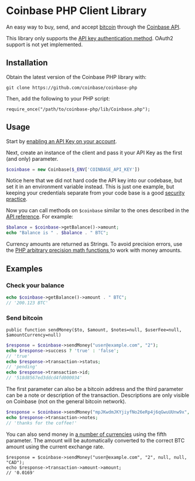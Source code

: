 # Coinbase PHP Client Library

An easy way to buy, send, and accept [bitcoin](http://en.wikipedia.org/wiki/Bitcoin) through the [Coinbase API](https://coinbase.com/docs/api/overview).

This library only supports the [API key authentication method](https://coinbase.com/docs/api/overview). OAuth2 support is not yet implemented.

## Installation

Obtain the latest version of the Coinbase PHP library with:

    git clone https://github.com/coinbase/coinbase-php

Then, add the following to your PHP script:

    require_once("/path/to/coinbase-php/lib/Coinbase.php");

## Usage

Start by [enabling an API Key on your account](https://coinbase.com/account/integrations).

Next, create an instance of the client and pass it your API Key as the first (and only) parameter.

```php
$coinbase = new Coinbase($_ENV['COINBASE_API_KEY'])
```

Notice here that we did not hard code the API key into our codebase, but set it in an environment variable instead.  This is just one example, but keeping your credentials separate from your code base is a good [security practice](https://coinbase.com/docs/api/overview#security).

Now you can call methods on `$coinbase` similar to the ones described in the [API reference](https://coinbase.com/api/doc).  For example:

```php
$balance = $coinbase->getBalance()->amount;
echo "Balance is " . $balance . " BTC";
```
  
Currency amounts are returned as Strings. To avoid precision errors, use the [PHP arbitrary precision math functions ](http://www.php.net/manual/en/ref.bc.php) to work with money amounts.

## Examples

### Check your balance

```php
echo $coinbase->getBalance()->amount . " BTC";
// '200.123 BTC'
```

### Send bitcoin

`public function sendMoney($to, $amount, $notes=null, $userFee=null, $amountCurrency=null)`

```php
$response = $coinbase->sendMoney("user@example.com", "2");
echo $response->success ? 'true' : 'false';
// 'true'
echo $response->transaction->status;
// 'pending'
echo $response->transaction->id;
// '518d8567ed3ddcd4fd000034'
```

The first parameter can also be a bitcoin address and the third parameter can be a note or description of the transaction.  Descriptions are only visible on Coinbase (not on the general bitcoin network).

```php
$response = $coinbase->sendMoney("mpJKwdmJKYjiyfNo26eRp4j6qGwuUUnw9x", "0.1", "thanks for the coffee!");
echo $response->transaction->notes;
// 'thanks for the coffee!'
```

You can also send money in [a number of currencies](https://github.com/coinbase/coinbase-ruby/blob/master/supported_currencies.json) using the fifth parameter.  The amount will be automatically converted to the correct BTC amount using the current exchange rate.

```
$response = $coinbase->sendMoney("user@example.com", "2", null, null, "CAD");
echo $response->transaction->amount->amount;
// '0.0169'
```